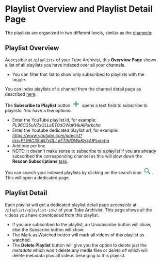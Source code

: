 # Playlist Overview and Playlist Detail Page
The playlists are organized in two different levels, similar as the [channels](Channels):

## Playlist Overview
Accessible at `/playlist/` of your Tube Archivist, this **Overview Page** shows a list of all playlists you have indexed over all your channels.
- You can filter that list to show only subscribed to playlists with the toggle.

You can index playlists of a channel from the channel detail page as described [here](Channels#channel-detail).

The **Subscribe to Playlist** button <img src="assets/icon-add.png?raw=true" alt="add icon" width="20px" style="margin:0 5px;"> opens a text field to subscribe to playlists. You have a few options:
- Enter the YouTube playlist id, for example: *PL96C35uN7xGLLeET0dOWaKHkAlPsrkcha*
- Enter the Youtube dedicated playlist url, for example: *https://www.youtube.com/playlist?list=PL96C35uN7xGLLeET0dOWaKHkAlPsrkcha*
- Add one per line.
- NOTE: It doesn't make sense to subscribe to a playlist if you are already subscribed the corresponding channel as this will slow down the **Rescan Subscriptions** [task](Downloads#rescan-subscriptions).

You can search your indexed playlists by clicking on the search icon <img src="assets/icon-search.png?raw=true" alt="search icon" width="20px" style="margin:0 5px;">. This will open a dedicated page.

## Playlist Detail
Each playlist will get a dedicated playlist detail page accessible at `/playlist/<playlist-id>/` of your Tube Archivist. This page shows all the videos you have downloaded from this playlist.

- If you are subscribed to the playlist, an Unsubscribe button will show, else the Subscribe button will show.
- The Mark as Watched button will mark all videos of this playlist as watched.
- The **Delete Playlist** button will give you the option to delete just the *metadata* which won't delete any media files or *delete all* which will delete metadata plus all videos belonging to this playlist.